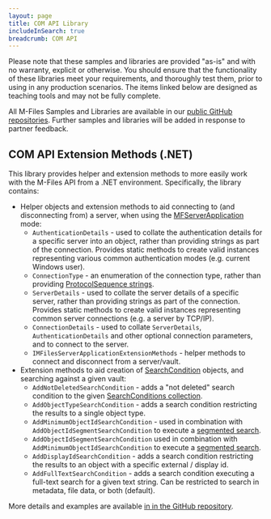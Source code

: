 ```yaml
---
layout: page
title: COM API Library
includeInSearch: true
breadcrumb: COM API
---
```


<p class="note warning">Please note that these samples and libraries are provided "as-is" and with no warranty, explicit or otherwise. You should ensure that the functionality of these libraries meet your requirements, and thoroughly test them, prior to using in any production scenarios.  The items linked below are designed as teaching tools and may not be fully complete.</p>

All M-Files Samples and Libraries are available in our [public GitHub repositories](https://github.com/m-files/MFilesSamplesAndLibraries/).  Further samples and libraries will be added in response to partner feedback.

## COM API Extension Methods (.NET)

This library provides helper and extension methods to more easily work with the M-Files API from a .NET environment.  Specifically, the library contains:

* Helper objects and extension methods to aid connecting to (and disconnecting from) a server, when using the [MFServerApplication](https://www.m-files.com/api/documentation/latest/index.html#MFilesAPI~MFilesServerApplication.html) mode:
    * `AuthenticationDetails` - used to collate the authentication details for a specific server into an object, rather than providing strings as part of the connection.  Provides static methods to create valid instances representing various common authentication modes (e.g. current Windows user).
    * `ConnectionType` - an enumeration of the connection type, rather than providing [ProtocolSequence strings](https://www.m-files.com/api/documentation/latest/index.html#MFilesAPI~MFilesServerApplication~Connect.html).
    * `ServerDetails` - used to collate the server details of a specific server, rather than providing strings as part of the connection.  Provides static methods to create valid instances representing common server connections (e.g. a server by TCP/IP).
    * `ConnectionDetails` - used to collate `ServerDetails`, `AuthenticationDetails` and other optional connection parameters, and to connect to the server.
    * `IMFilesServerApplicationExtensionMethods` - helper methods to connect and disconnect from a server/vault.
* Extension methods to aid creation of [SearchCondition](https://www.m-files.com/api/documentation/latest/index.html#MFilesAPI~SearchCondition.html) objects, and searching against a given vault:
    * `AddNotDeletedSearchCondition` - adds a "not deleted" search condition to the given [SearchConditions collection](https://www.m-files.com/api/documentation/latest/index.html#MFilesAPI~SearchConditions.html).
    * `AddObjectTypeSearchCondition` - adds a search condition restricting the results to a single object type.
    * `AddMinimumObjectIdSearchCondition` - used in combination with `AddObjectIdSegmentSearchCondition` to execute a [segmented search](https://github.com/M-Files/MFilesSamplesAndLibraries/tree/master/Samples/SegmentedSearch).
    * `AddObjectIdSegmentSearchCondition` used in combination with `AddMinimumObjectIdSearchCondition` to execute a [segmented search](https://github.com/M-Files/MFilesSamplesAndLibraries/tree/master/Samples/SegmentedSearch).
    * `AddDisplayIdSearchCondition` - adds a search condition restricting the results to an object with a specific external / display id.
    * `AddFullTextSearchCondition` - adds a search condition executing a full-text search for a given text string.  Can be restricted to search in metadata, file data, or both (default).

<p class="note">More details and examples are available <a href="https://github.com/M-Files/MFilesSamplesAndLibraries/tree/master/Libraries/MFaaP.MFilesAPI#readme">in in the GitHub repository</a>.</p>